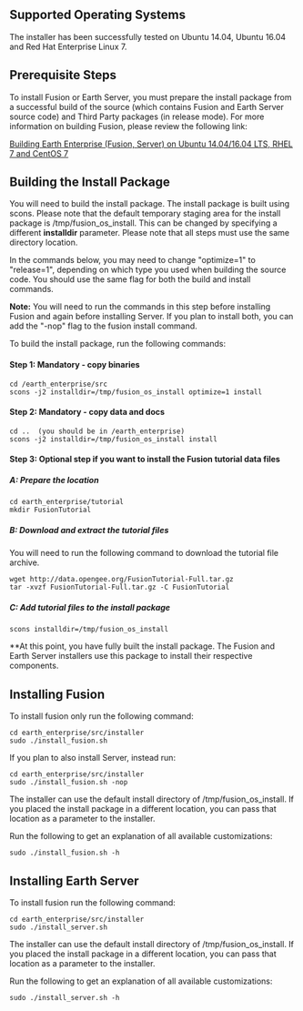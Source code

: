 ## **Supported Operating Systems**
The installer has been successfully tested on Ubuntu 14.04, Ubuntu 16.04 and Red Hat Enterprise Linux 7.

## **Prerequisite Steps**
To install Fusion or Earth Server, you must prepare the install package from a successful build of the source (which contains Fusion and Earth Server source code) and Third Party packages (in release mode).  For more information on building Fusion, please review the following link:

[Building Earth Enterprise (Fusion, Server) on Ubuntu 14.04/16.04 LTS, RHEL 7 and CentOS 7](Build-Instructions)

## **Building the Install Package**
You will need to build the install package.  The install package is built using scons.  Please note that the default temporary staging area for the install package is /tmp/fusion_os_install.  This can be changed by specifying a different **installdir** parameter. Please note that all steps must use the same directory location.

In the commands below, you may need to change "optimize=1" to "release=1", depending on which type you used when building the source code.  You should use the same flag for both the build and install commands.

**Note:** You will need to run the commands in this step before installing Fusion and again before installing Server. If you plan to install both, you can add the "-nop" flag to the fusion install command.

To build the install package, run the following commands:

#### **Step 1: Mandatory - copy binaries**

    cd /earth_enterprise/src
    scons -j2 installdir=/tmp/fusion_os_install optimize=1 install

#### **Step 2: Mandatory - copy data and docs**

    cd ..  (you should be in /earth_enterprise)
    scons -j2 installdir=/tmp/fusion_os_install install 

#### **Step 3: Optional step if you want to install the Fusion tutorial data files**
##### **A: Prepare the location**

    cd earth_enterprise/tutorial 
    mkdir FusionTutorial

##### **B: Download and extract the tutorial files**
You will need to run the following command to download the tutorial file archive.

    wget http://data.opengee.org/FusionTutorial-Full.tar.gz
    tar -xvzf FusionTutorial-Full.tar.gz -C FusionTutorial

##### **C: Add tutorial files to the install package**

    scons installdir=/tmp/fusion_os_install

**At this point, you have fully built the install package.  The Fusion and Earth Server installers use this package to install their respective components.

## **Installing Fusion**
To install fusion only run the following command:

    cd earth_enterprise/src/installer
    sudo ./install_fusion.sh

If you plan to also install Server, instead run:

    cd earth_enterprise/src/installer
    sudo ./install_fusion.sh -nop

The installer can use the default install directory of /tmp/fusion_os_install.  If you placed the install package in a different location, you can pass that location as a parameter to the installer.

Run the following to get an explanation of all available customizations:

`sudo ./install_fusion.sh -h`

## **Installing Earth Server**
To install fusion run the following command:

    cd earth_enterprise/src/installer
    sudo ./install_server.sh

The installer can use the default install directory of /tmp/fusion_os_install.  If you placed the install package in a different location, you can pass that location as a parameter to the installer.

Run the following to get an explanation of all available customizations:

`sudo ./install_server.sh -h`


